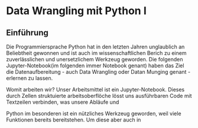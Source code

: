 # Data Wrangling mit Python I

## Einführung

Die Programmiersprache Python hat in den letzten Jahren unglaublich an Beliebtheit gewonnen und ist auch im wissenschaftlichen Berich zu einem zuverlässlichen und unersetzlichem Werkzeug geworden.
Die folgenden Jupyter-Notebook(im folgenden immer Notebook genant) haben das Ziel die Datenaufbereitung - auch Data Wrangling oder Datan Munging genant - erlernen zu lassen.

Womit arbeiten wir?
Unser Arbeitsmittel ist ein Jupyter-Notebook. Dieses durch Zellen struktuierte arbeitsoberflöche lösst uns ausführbaren Code mit Textzeilen verbinden, was unsere Abläufe und 

Python im besonderen ist ein nützliches Werkzeug geworden, weil viele Funktionen bereits bereitstehen. Um diese aber auch in 